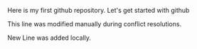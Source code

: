Here is my first github repository. Let's get started with github

This line was modified manually during conflict resolutions.

New Line was added locally.